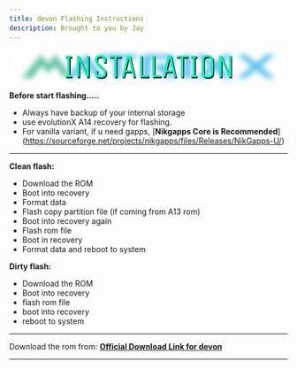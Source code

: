 ```yaml
---
title: devon Flashing Instructions 
description: Brought to you by Jay
---
```


<a href="#"><img align="center" img src="/assets/installation.png" /></a>

**Before start flashing.....**
- Always have backup of your internal storage
- use evolutionX A14 recovery for flashing.
- For vanilla variant, if u need gapps, [**Nikgapps Core is Recommended**]
(https://sourceforge.net/projects/nikgapps/files/Releases/NikGapps-U/)

----
**Clean flash:**
- Download the ROM
- Boot into recovery
- Format data
- Flash copy partition file (if coming from A13 rom)
- Boot into recovery again
- Flash rom file
- Boot in recovery 
- Format data and reboot to system

**Dirty flash:**
- Download the ROM
- Boot into recovery
- flash rom file 
- boot into recovery
- reboot to system

----
Download the rom from: [**Official Download Link for devon**](https://sourceforge.net/projects/projectmatrixx/files/Android-14/devon/)

----
